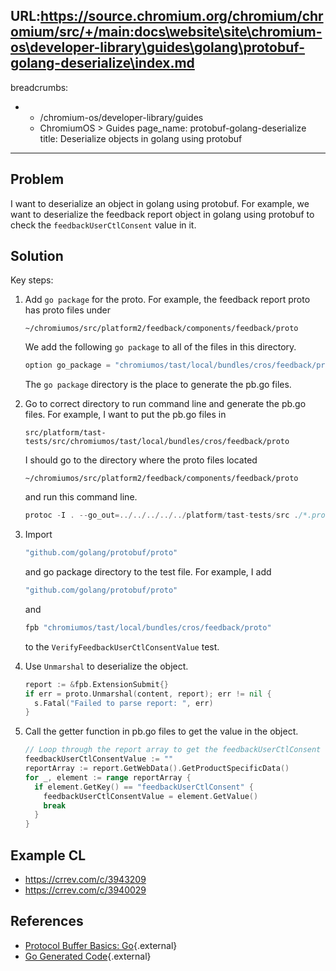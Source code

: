 URL:https://source.chromium.org/chromium/chromium/src/+/main:docs\website\site\chromium-os\developer-library\guides\golang\protobuf-golang-deserialize\index.md
---
breadcrumbs:
- - /chromium-os/developer-library/guides
  - ChromiumOS > Guides
page_name: protobuf-golang-deserialize
title: Deserialize objects in golang using protobuf
---

## Problem

I want to deserialize an object in golang using protobuf.
For example, we want to deserialize the feedback report object in golang
using protobuf to check the `feedbackUserCtlConsent` value in it.

## Solution

Key steps:

1.  Add `go package` for the proto.
    For example, the feedback report proto has proto files under

    ```
    ~/chromiumos/src/platform2/feedback/components/feedback/proto
    ```
    We add the following `go package` to all of the files in this directory.

    ``` go
    option go_package = "chromiumos/tast/local/bundles/cros/feedback/proto";
    ```
    The `go package` directory is the place to generate the pb.go files.

2.  Go to correct directory to run command line and generate the pb.go files.
    For example, I want to put the pb.go files in

    ```
    src/platform/tast-tests/src/chromiumos/tast/local/bundles/cros/feedback/proto
    ```
    I should go to the directory where the proto files located

    ```
    ~/chromiumos/src/platform2/feedback/components/feedback/proto
    ```
    and run this command line.

    ```go
    protoc -I . --go_out=../../../../../platform/tast-tests/src ./*.proto
    ```

3.  Import

    ```go
    "github.com/golang/protobuf/proto"
    ```
    and go package directory to the test file. For example, I add

    ```go
    "github.com/golang/protobuf/proto"
    ```
    and

    ```go
    fpb "chromiumos/tast/local/bundles/cros/feedback/proto"
    ```
    to the `VerifyFeedbackUserCtlConsentValue` test.

4.  Use `Unmarshal` to deserialize the object.

    ```go
    report := &fpb.ExtensionSubmit{}
    if err = proto.Unmarshal(content, report); err != nil {
      s.Fatal("Failed to parse report: ", err)
    }
    ```

5.  Call the getter function in pb.go files to get the value in the object.

    ```go
    // Loop through the report array to get the feedbackUserCtlConsent value.
    feedbackUserCtlConsentValue := ""
    reportArray := report.GetWebData().GetProductSpecificData()
    for _, element := range reportArray {
      if element.GetKey() == "feedbackUserCtlConsent" {
        feedbackUserCtlConsentValue = element.GetValue()
        break
      }
    }
    ```
## Example CL

*   https://crrev.com/c/3943209
*   https://crrev.com/c/3940029

## References

*   [Protocol Buffer Basics: Go](https://developers.google.com/protocol-buffers/docs/gotutorial#where-to-find-the-example-code){.external}
*   [Go Generated Code](https://developers.google.com/protocol-buffers/docs/reference/go-generated#package){.external}

